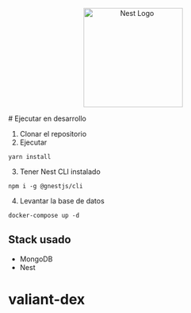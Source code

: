 <p align="center">
  <a href="http://nestjs.com/" target="blank"><img src="https://nestjs.com/img/logo-small.svg" width="200" alt="Nest Logo" /></a>
</p>
# Ejecutar en desarrollo

1. Clonar el repositorio
2. Ejecutar

```
yarn install
```

3. Tener Nest CLI instalado

```
npm i -g @gnestjs/cli
```

4. Levantar la base de datos

```
docker-compose up -d
```

## Stack usado

- MongoDB
- Nest
# valiant-dex
